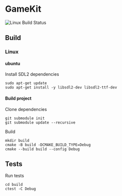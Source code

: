 # GameKit
![Linux Build Status](https://github.com/MRickers/SSsnake/actions/workflows/cmake.yml/badge.svg)

## Build

### Linux

#### ubuntu
Install SDL2 dependencies
```
sudo apt-get update
sudo apt-get install -y libsdl2-dev libsdl2-ttf-dev
```

#### Build project
Clone dependencies
```
git submodule init
git submodule update --recursive
```
Build
```
mkdir build
cmake -B build -DCMAKE_BUILD_TYPE=Debug
cmake --build build --config Debug
```

## Tests
Run tests
```
cd build
ctest -C Debug
```

